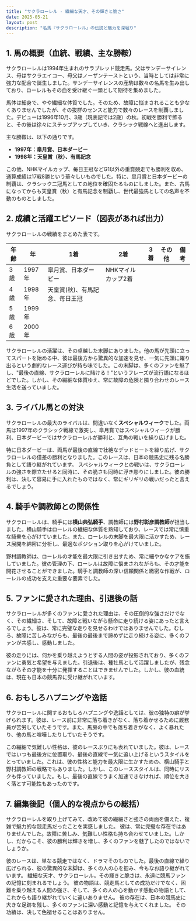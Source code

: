 ```yaml
---
title: "サクラローレル - 繊細な天才、その輝きと脆さ"
date: 2025-05-21
layout: post
description: "名馬『サクラローレル』の伝説と魅力を深堀り"
---
```


## 1. 馬の概要（血統、戦績、主な勝鞍）

サクラローレルは1994年生まれのサラブレッド競走馬。父はサンデーサイレンス、母はサクラエイコー、母父はノーザンテーストという、当時としては非常に強力な配合で誕生しました。サンデーサイレンスの産駒は数々の名馬を生み出しており、ローレルもその血を受け継ぐ一頭として期待を集めました。

馬体は細身で、やや繊細な体質でした。そのため、故障に悩まされることも少なくありませんでしたが、その抜群のセンスと能力で数々のレースを制覇しました。デビューは1996年10月、3歳（現表記では2歳）の秋。初戦を勝利で飾ると、その後は徐々にステップアップしていき、クラシック戦線へと進出します。

主な勝鞍は、以下の通りです。

* **1997年：皐月賞、日本ダービー**
* **1998年：天皇賞（秋）、有馬記念**

この他、NHKマイルカップ、毎日王冠などG1以外の重賞競走でも勝利を収め、通算成績は17戦8勝という華々しいものでした。特に、皐月賞と日本ダービーの制覇は、クラシック二冠馬としての地位を確固たるものにしました。また、古馬になってからも天皇賞（秋）と有馬記念を制覇し、世代最強馬としての名声を不動のものとしました。


## 2. 成績と活躍エピソード（図表があれば出力）

サクラローレルの戦績をまとめた表です。

| 年齢 | 年 | 1着 | 2着 | 3着 | その他 | 備考 |
|---|---|---|---|---|---|---|
| 3歳 | 1997年 | 皐月賞、日本ダービー | NHKマイルカップ2着 |  |  |  |
| 4歳 | 1998年 | 天皇賞(秋)、有馬記念、毎日王冠 |  |  |  |  |
| 5歳 | 1999年 |  |  |  |  |  |
| 6歳 | 2000年 |  |  |  |  |  |


サクラローレルの活躍は、その卓越した末脚にありました。他の馬が先頭に立ってスパートを始める中、彼は最後方から驚異的な加速を見せ、一気に先頭に躍り出るという劇的なレース運びが持ち味でした。この末脚は、多くのファンを魅了し、"最後の直線、サクラローレルに賭ける！"というフレーズが流行語になるほどでした。しかし、その繊細な体質ゆえ、常に故障の危険と隣り合わせのレース生活を送っていました。


## 3. ライバル馬との対決

サクラローレルの最大のライバルは、間違いなく**スペシャルウィーク**でした。両馬は1997年のクラシック戦線で激突し、皐月賞ではスペシャルウィークが勝利、日本ダービーではサクラローレルが勝利と、互角の戦いを繰り広げました。

特に日本ダービーは、両馬が最後の直線で壮絶なデッドヒートを繰り広げ、サクラローレルの僅差の勝利となりました。このレースは、日本の競馬史に残る名勝負として語り継がれています。  スペシャルウィークとの戦いは、サクラローレルの強さを際立たせると同時に、その脆さも同時に浮き彫りにしました。彼の勝利は、決して容易に手に入れたものではなく、常にギリギリの戦いだったと言えるでしょう。


## 4. 騎手や調教師との関係性

サクラローレルは、騎手には**横山典弘騎手**、調教師には**野村彰彦調教師**が担当しました。横山騎手はローレルの繊細な体質を熟知しており、レースでは常に慎重な騎乗を心がけていました。また、ローレルの末脚を最大限に活かすため、レース展開を綿密に分析し、最適なポジション取りを心がけていました。

野村調教師は、ローレルの才能を最大限に引き出すため、常に細やかなケアを施していました。彼の管理の下、ローレルは故障に悩まされながらも、その才能を開花させることができました。騎手と調教師の深い信頼関係と緻密な作戦が、ローレルの成功を支えた重要な要素でした。


## 5. ファンに愛された理由、引退後の話

サクラローレルが多くのファンに愛された理由は、その圧倒的な強さだけでなく、その繊細さ、そして、故障と戦いながら懸命に走り続ける姿にあったと言えるでしょう。彼は、常に完璧な走りを見せるわけではありませんでした。むしろ、故障に苦しみながらも、最後の最後まで諦めずに走り続ける姿に、多くのファンが共感し、感動しました。

彼の走りには、何かを乗り越えようとする人間の姿が投影されており、多くのファンに勇気と希望を与えました。引退後は、種牡馬として活躍しましたが、残念ながらその才能を十分に発揮することはできませんでした。しかし、彼の血統は、現在も日本の競馬界に受け継がれています。


## 6. おもしろハプニングや逸話

サクラローレルに関するおもしろハプニングや逸話としては、彼の独特の癖が挙げられます。彼は、レース前に非常に落ち着きがなく、落ち着かせるために厩務員が苦労していたそうです。また、馬房の中でも落ち着きがなく、よく暴れたり、他の馬と喧嘩したりしていたそうです。

この繊細で気難しい性格は、彼のレースぶりにも表れていました。彼は、レースではいつも最後方に位置取り、最後の直線で一気に追い上げるというスタイルをとっていました。これは、彼の性格と能力を最大限に生かすための、横山騎手と野村調教師の戦略でもありました。しかし、このレーススタイルは、同時にリスクも伴っていました。もし、最後の直線でうまく加速できなければ、順位を大きく落とす可能性もあったのです。


## 7. 編集後記（個人的な視点からの総括）

サクラローレルを取り上げてみて、改めて彼の繊細さと強さの両面を備えた、複雑で魅力的な競走馬だったことを実感しました。  彼は、常に完璧な存在ではありませんでした。故障に苦しみ、気難しい性格も持ち合わせていました。しかし、だからこそ、彼の勝利は輝きを増し、多くのファンを魅了したのではないでしょうか。

彼のレースは、単なる競走ではなく、ドラマそのものでした。最後の直線で繰り広げられる、彼の驚異的な末脚は、多くの人の心を掴み、今もなお語り継がれています。  繊細な天才、サクラローレル。その輝きと脆さは、永遠に競馬ファンの記憶に刻まれるでしょう。  彼の物語は、競走馬としての成功だけでなく、困難を乗り越える人間の強さ、そして、多くの人の心を動かす感動の物語として、これからも語り継がれていくに違いありません。  彼の存在は、日本の競馬史に大きな足跡を残し、多くのファンに深い感動と記憶を与えてくれました。  その功績は、決して色褪せることはありません。

